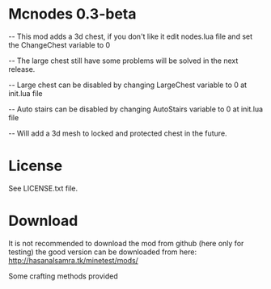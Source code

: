 # Mcnodes 0.3-beta
-- This mod adds a 3d chest, if you don't like it edit nodes.lua file and set the ChangeChest variable to 0

-- The large chest still have some problems will be solved in the next release.

-- Large chest can be disabled by changing LargeChest variable to 0 at init.lua file

-- Auto stairs can be disabled by changing AutoStairs variable to 0 at init.lua file

-- Will add a 3d mesh to locked and protected chest in the future.

# License
See LICENSE.txt file.


# Download
It is not recommended to download the mod from github (here only for testing) the good version can be downloaded from here: http://hasanalsamra.tk/minetest/mods/

Some crafting methods provided
